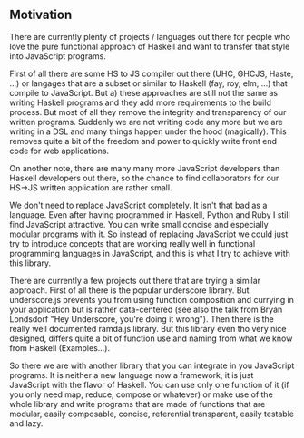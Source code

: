 Motivation
----------

There are currently plenty of projects / languages out there for people who love
the pure functional approach of Haskell and want to transfer that style into
JavaScript programs.

First of all there are some HS to JS compiler out there (UHC, GHCJS, Haste, ...)
or langages that are a subset or similar to Haskell (fay, roy, elm, ...) that
compile to JavaScript. But a) these approaches are still not the same as writing
Haskell programs and they add more requirements to the build process. But most
of all they remove the integrity and transparency of our written programs.
Suddenly we are not writing code any more but we are writing in a DSL and many
things happen under the hood (magically). This removes quite a bit of the
freedom and power to quickly write front end code for web applications.

On another note, there are many many more JavaScript developers than Haskell
developers out there, so the chance to find collaborators for our HS->JS written
application are rather small.

We don't need to replace JavaScript completely. It isn't that bad as a language.
Even after having programmed in Haskell, Python and Ruby I still find JavaScript
attractive. You can write small concise and especially modular programs with it.
So instead of replacing JavaScript we could just try to introduce concepts that
are working really well in functional programming languages in JavaScript, and
this is what I try to achieve with this library.

There are currently a few projects out there that are trying a similar approach.
First of all there is the popular underscore library. But underscore.js prevents
you from using function composition and currying in your application but is
rather data-centered (see also the talk from Bryan Londsdorf "Hey Underscore,
you're doing it wrong"). Then there is the really well documented ramda.js
library. But this library even tho very nice designed, differs quite a bit of
function use and naming from what we know from Haskell (Examples...).

So there we are with another library that you can integrate in you JavaScript
programs. It is neither a new language now a framework, it is just JavaScript
with the flavor of Haskell. You can use only one function of it (if you only
need map, reduce, compose or whatever) or make use of the whole library and
write programs that are made of functions that are modular, easily composable,
concise, referential transparent, easily testable and lazy.

